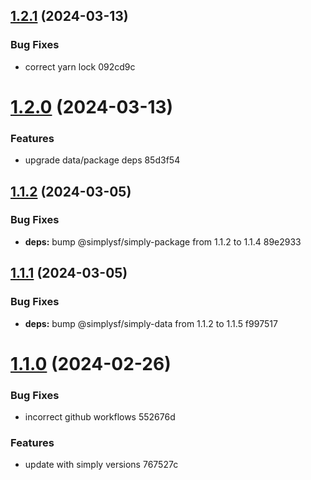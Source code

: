 ## [1.2.1](/compare/1.2.0...1.2.1) (2024-03-13)


### Bug Fixes

* correct yarn lock 092cd9c



# [1.2.0](/compare/1.1.2...1.2.0) (2024-03-13)


### Features

* upgrade data/package deps 85d3f54



## [1.1.2](/compare/1.1.1...1.1.2) (2024-03-05)


### Bug Fixes

* **deps:** bump @simplysf/simply-package from 1.1.2 to 1.1.4 89e2933



## [1.1.1](/compare/1.1.0...1.1.1) (2024-03-05)


### Bug Fixes

* **deps:** bump @simplysf/simply-data from 1.1.2 to 1.1.5 f997517



# [1.1.0](/compare/767527c95008af3ac96c3e904c34248dec558792...1.1.0) (2024-02-26)


### Bug Fixes

* incorrect github workflows 552676d


### Features

* update with simply versions 767527c



